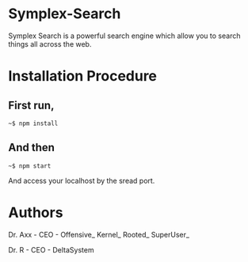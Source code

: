 # Symplex-Search
Symplex Search is a powerful search engine which allow you to search things all across the web. 


# Installation Procedure
## First run,
`~$ npm install`

## And then
`~$ npm start`

And access your localhost by the sread port.


# Authors
Dr. Axx - CEO - Offensive_ Kernel_ Rooted_ SuperUser_

Dr. R - CEO - DeltaSystem
